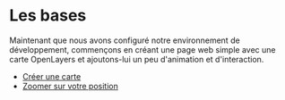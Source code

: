 # Les bases

Maintenant que nous avons configuré notre environnement de développement, commençons en créant une page web simple avec une carte OpenLayers et ajoutons-lui un peu d'animation et d'interaction.

* [Créer une carte](map.md)
* [Zoomer sur votre position](geolocation.md)
